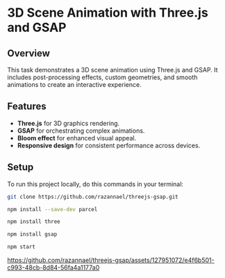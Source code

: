 # 3D Scene Animation with Three.js and GSAP

## Overview
This task demonstrates a 3D scene animation using Three.js and GSAP. It includes post-processing effects, custom geometries, and smooth animations to create an interactive experience.

## Features
- **Three.js** for 3D graphics rendering.
- **GSAP** for orchestrating complex animations.
- **Bloom effect** for enhanced visual appeal.
- **Responsive design** for consistent performance across devices.

## Setup
To run this project locally, do this commands in your terminal:


   ```bash
   git clone https://github.com/razannael/threejs-gsap.git
   ```
   ```bash
   npm install --save-dev parcel
   ```
   ```bash
   npm install three
   ```
   ```bash
   npm install gsap
   ```
   ```bash
   npm start
   ```


<div width: "200">


https://github.com/razannael/threejs-gsap/assets/127951072/e4f6b501-c993-48cb-8d84-56fa4a1177a0


</div>
